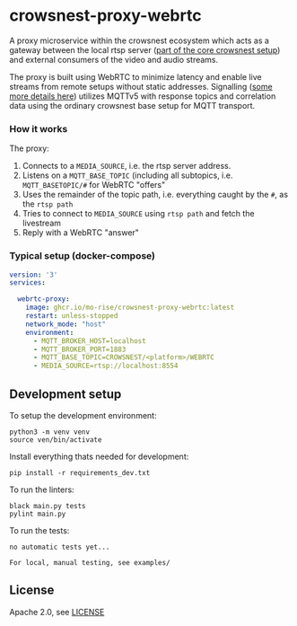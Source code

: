 # crowsnest-proxy-webrtc

A proxy microservice within the crowsnest ecosystem which acts as a gateway between the local rtsp server ([part of the core crowsnest setup](https://github.com/MO-RISE/crowsnest/blob/main/docker-compose.base.yml#L57-L64)) and external consumers of the video and audio streams.

The proxy is built using WebRTC to minimize latency and enable live streams from remote setups without static addresses. Signalling ([some more details here](https://developer.mozilla.org/en-US/docs/Web/API/WebRTC_API/Signaling_and_video_calling)) utilizes MQTTv5 with response topics and correlation data using the ordinary crowsnest base setup for MQTT transport. 

### How it works

The proxy:
1. Connects to a `MEDIA_SOURCE`, i.e. the rtsp server address.
2. Listens on a `MQTT_BASE_TOPIC` (including all subtopics, i.e. `MQTT_BASETOPIC/#` for WebRTC "offers" 
3. Uses the remainder of the topic path, i.e. everything caught by the `#`, as the `rtsp path`
4. Tries to connect to `MEDIA_SOURCE` using `rtsp path` and fetch the livestream
5. Reply with a WebRTC "answer"

### Typical setup (docker-compose)

```yaml
version: '3'
services:

  webrtc-proxy:
    image: ghcr.io/mo-rise/crowsnest-proxy-webrtc:latest
    restart: unless-stopped
    network_mode: "host"
    environment:
      - MQTT_BROKER_HOST=localhost
      - MQTT_BROKER_PORT=1883
      - MQTT_BASE_TOPIC=CROWSNEST/<platform>/WEBRTC
      - MEDIA_SOURCE=rtsp://localhost:8554
```



## Development setup
To setup the development environment:

    python3 -m venv venv
    source ven/bin/activate

Install everything thats needed for development:

    pip install -r requirements_dev.txt

To run the linters:

    black main.py tests
    pylint main.py

To run the tests:

    no automatic tests yet...

    For local, manual testing, see examples/

## License
Apache 2.0, see [LICENSE](./LICENSE)